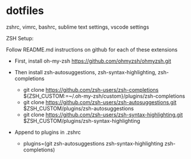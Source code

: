 # dotfiles
zshrc, vimrc, bashrc, sublime text settings, vscode settings

ZSH Setup:

Follow README.md instructions on github for each of these extensions
- First, install oh-my-zsh https://github.com/ohmyzsh/ohmyzsh.git
- Then install zsh-autosuggestions, zsh-syntax-highlighting, zsh-completions
  - git clone https://github.com/zsh-users/zsh-completions ${ZSH_CUSTOM:=~/.oh-my-zsh/custom}/plugins/zsh-completions
  - git clone https://github.com/zsh-users/zsh-autosuggestions.git $ZSH_CUSTOM/plugins/zsh-autosuggestions
  - git clone https://github.com/zsh-users/zsh-syntax-highlighting.git $ZSH_CUSTOM/plugins/zsh-syntax-highlighting

- Append to plugins in .zshrc
  -  plugins=(git zsh-autosuggestions zsh-syntax-highlighting zsh-completions)
